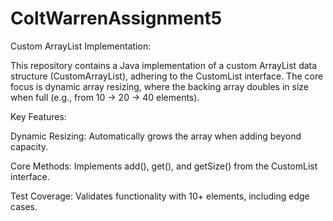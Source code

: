 # ColtWarrenAssignment5
Custom ArrayList Implementation:

This repository contains a Java implementation of a custom ArrayList data structure (CustomArrayList), 
adhering to the CustomList interface. The core focus is dynamic array resizing, 
where the backing array doubles in size when full (e.g., from 10 → 20 → 40 elements).

Key Features:

Dynamic Resizing: Automatically grows the array when adding beyond capacity.

Core Methods: Implements add(), get(), and getSize() from the CustomList interface.

Test Coverage: Validates functionality with 10+ elements, including edge cases.
